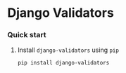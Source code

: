 #  Django Validators


### Quick start

1. Install `django-validators` using `pip`

    `pip install django-validators`

